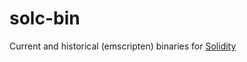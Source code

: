 # solc-bin
Current and historical (emscripten) binaries for [Solidity](https://github.com/ethereum/solidity/)
